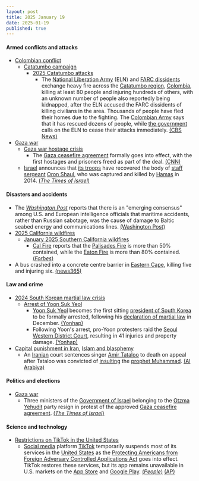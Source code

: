 ```yaml
---
layout: post
title: 2025 January 19
date: 2025-01-19
published: true
---
```



#### Armed conflicts and attacks

* [Colombian conflict](https://en.wikipedia.org/wiki/Colombian_conflict "Colombian conflict")
  * [Catatumbo campaign](https://en.wikipedia.org/wiki/Catatumbo_campaign "Catatumbo campaign")
    * [2025 Catatumbo attacks](https://en.wikipedia.org/wiki/2025_Catatumbo_attacks "2025 Catatumbo attacks")
      * The [National Liberation Army](https://en.wikipedia.org/wiki/National_Liberation_Army_%28Colombia%29 "National Liberation Army (Colombia)") (ELN) and [FARC dissidents](https://en.wikipedia.org/wiki/FARC_dissidents "FARC dissidents") exchange heavy fire across the [Catatumbo region](https://en.wikipedia.org/wiki/Catatumbo_region "Catatumbo region"), [Colombia](https://en.wikipedia.org/wiki/Colombia "Colombia"), killing at least 80 people and injuring hundreds of others, with an unknown number of people also reportedly being kidnapped, after the ELN accused the FARC dissidents of killing civilians in the area. Thousands of people have fled their homes due to the fighting. The [Colombian Army](https://en.wikipedia.org/wiki/National_Army_of_Colombia "National Army of Colombia") says that it has rescued dozens of people, while [the government](https://en.wikipedia.org/wiki/Government_of_Colombia "Government of Colombia") calls on the ELN to cease their attacks immediately. [(CBS News)](https://www.cbsnews.com/news/kidnapped-colombia-peace-talks-fail-rebel-national-liberation-army/)
* [Gaza war](https://en.wikipedia.org/wiki/Gaza_war "Gaza war")
  * [Gaza war hostage crisis](https://en.wikipedia.org/wiki/Gaza_war_hostage_crisis "Gaza war hostage crisis")
    * The [Gaza ceasefire agreement](https://en.wikipedia.org/wiki/2025_Gaza_war_ceasefire "2025 Gaza war ceasefire") formally goes into effect, with the first hostages and prisoners freed as part of the deal. [(CNN)](https://edition.cnn.com/world/live-news/israel-hamas-ceasefire-war-palestine-01-19-25/index.html)
  * [Israel](https://en.wikipedia.org/wiki/Israel "Israel") announces that [its troops](https://en.wikipedia.org/wiki/Israel_Defense_Forces "Israel Defense Forces") have recovered the body of [staff sergeant](https://en.wikipedia.org/wiki/Staff_sergeant "Staff sergeant") [Oron Shaul](https://en.wikipedia.org/wiki/Deaths_and_ransoming_of_Oron_Shaul_and_Hadar_Goldin#Oron_Shaul "Deaths and ransoming of Oron Shaul and Hadar Goldin"), who was captured and killed by [Hamas](https://en.wikipedia.org/wiki/Hamas "Hamas") in 2014. [(*The Times of Israel*)](https://www.timesofisrael.com/liveblog_entry/body-of-oron-shaul-killed-and-captured-by-hamas-in-2014-recovered-from-gaza/)

#### Disasters and accidents

* The *[Washington Post](https://en.wikipedia.org/wiki/Washington_Post "Washington Post")* reports that there is an "emerging consensus" among U.S. and European intelligence officials that maritime accidents, rather than Russian sabotage, was the cause of damage to Baltic seabed energy and communications lines. [(Washington Post)](https://www.washingtonpost.com/world/2025/01/19/russia-baltic-undersea-cables-accidents-sabotage/)
* [2025 California wildfires](https://en.wikipedia.org/wiki/2025_California_wildfires "2025 California wildfires")
  * [January 2025 Southern California wildfires](https://en.wikipedia.org/wiki/January_2025_Southern_California_wildfires "January 2025 Southern California wildfires")
    * [Cal Fire](https://en.wikipedia.org/wiki/California_Department_of_Forestry_and_Fire_Protection "California Department of Forestry and Fire Protection") reports that the [Palisades Fire](https://en.wikipedia.org/wiki/Palisades_Fire "Palisades Fire") is more than 50% contained, while the [Eaton Fire](https://en.wikipedia.org/wiki/Eaton_Fire "Eaton Fire") is more than 80% contained. [(*Forbes*)](https://www.forbes.com/sites/antoniopequenoiv/2025/01/19/california-wildfire-updates-palisades-fire-finally-over-50-contained/)
* A bus crashed into a concrete centre barrier in [Eastern Cape](https://en.wikipedia.org/wiki/Eastern_Cape "Eastern Cape"), killing five and injuring six. [(news365)](https://news365.co.za/head-on-collision-25/)

#### Law and crime

* [2024 South Korean martial law crisis](https://en.wikipedia.org/wiki/2024_South_Korean_martial_law_crisis "2024 South Korean martial law crisis")
  * [Arrest of Yoon Suk Yeol](https://en.wikipedia.org/wiki/Arrest_of_Yoon_Suk_Yeol "Arrest of Yoon Suk Yeol")
    * [Yoon Suk Yeol](https://en.wikipedia.org/wiki/Yoon_Suk_Yeol "Yoon Suk Yeol") becomes the first sitting [president of South Korea](https://en.wikipedia.org/wiki/President_of_South_Korea "President of South Korea") to be formally arrested, following his [declaration of martial law](https://en.wikipedia.org/wiki/2024_South_Korean_martial_law_crisis "2024 South Korean martial law crisis") in December. [(Yonhap)](https://www.yna.co.kr/view/AKR20250118038600004?section=society/all)
    * Following Yoon's arrest, pro-Yoon protesters raid the [Seoul](https://en.wikipedia.org/wiki/Seoul "Seoul") [Western District Court](https://en.wikipedia.org/wiki/Judiciary_of_South_Korea "Judiciary of South Korea"), resulting in 41 injuries and property damage. [(Yonhap)](https://www.yna.co.kr/view/AKR20250119008151004)
* [Capital punishment in Iran](https://en.wikipedia.org/wiki/Capital_punishment_in_Iran "Capital punishment in Iran"), [Islam and blasphemy](https://en.wikipedia.org/wiki/Islam_and_blasphemy "Islam and blasphemy")
  * An [Iranian](https://en.wikipedia.org/wiki/Iran "Iran") court sentences singer [Amir Tataloo](https://en.wikipedia.org/wiki/Amir_Tataloo "Amir Tataloo") to death on appeal after Tataloo was convicted of [insulting](https://en.wikipedia.org/wiki/Criticism_of_Muhammad "Criticism of Muhammad") the [prophet Muhammad](https://en.wikipedia.org/wiki/Prophet_Muhammad "Prophet Muhammad"). [(Al Arabiya)](https://english.alarabiya.net/News/middle-east/2025/01/19/iran-court-sentences-pop-singer-tataloo-to-death)

#### Politics and elections

* [Gaza war](https://en.wikipedia.org/wiki/Gaza_war "Gaza war")
  * Three ministers of the [Government of Israel](https://en.wikipedia.org/wiki/Government_of_Israel "Government of Israel") belonging to the [Otzma Yehudit](https://en.wikipedia.org/wiki/Otzma_Yehudit "Otzma Yehudit") party resign in protest of the approved [Gaza ceasefire agreement](https://en.wikipedia.org/wiki/2025_Gaza_war_ceasefire "2025 Gaza war ceasefire"). [(*The Times of Israel*)](https://www.timesofisrael.com/otzma-yehudit-exits-coalition-over-gaza-deal-blasting-it-as-victory-for-terrorism/)

#### Science and technology

* [Restrictions on TikTok in the United States](https://en.wikipedia.org/wiki/Restrictions_on_TikTok_in_the_United_States "Restrictions on TikTok in the United States")
  * [Social media](https://en.wikipedia.org/wiki/Social_media "Social media") platform [TikTok](https://en.wikipedia.org/wiki/TikTok "TikTok") temporarily suspends most of its services in the [United States](https://en.wikipedia.org/wiki/United_States "United States") as the [Protecting Americans from Foreign Adversary Controlled Applications Act](https://en.wikipedia.org/wiki/Protecting_Americans_from_Foreign_Adversary_Controlled_Applications_Act "Protecting Americans from Foreign Adversary Controlled Applications Act") goes into effect. TikTok restores these services, but its app remains unavailable in U.S. markets on the [App Store](https://en.wikipedia.org/wiki/App_Store_%28Apple%29 "App Store (Apple)") and [Google Play](https://en.wikipedia.org/wiki/Google_Play "Google Play"). [(*People*)](https://people.com/tiktok-working-to-restore-service-in-us-less-than-24-hours-after-ban-8777120) [(AP)](https://apnews.com/article/tiktok-ban-trump-biden-china-bdc79b7ce741a81761f67ea56d410103)

